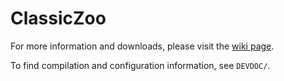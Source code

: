 # ClassicZoo

For more information and downloads, please visit the [wiki page](https://zeta.asie.pl/wiki/doku.php?id=release:classiczoo).

To find compilation and configuration information, see `DEVDOC/`.
